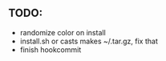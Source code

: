 ## TODO:
- randomize color on install
- install.sh or casts makes ~/.tar.gz, fix that
- finish hookcommit
